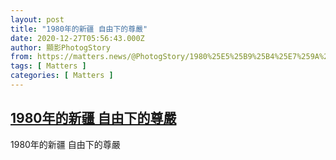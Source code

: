 ```yaml
---
layout: post
title: "1980年的新疆 自由下的尊嚴"
date: 2020-12-27T05:56:43.000Z
author: 顯影PhotogStory
from: https://matters.news/@PhotogStory/1980%25E5%25B9%25B4%25E7%259A%2584%25E6%2596%25B0%25E7%2596%2586-%25E8%2587%25AA%25E7%2594%25B1%25E4%25B8%258B%25E7%259A%2584%25E5%25B0%258A%25E5%259A%25B4-bafyreidluia37wlvbxo2xlujltyedhiuebkn3od752pf3ct24ckjhjgrzm
tags: [ Matters ]
categories: [ Matters ]
---
```

<!--1609048603000-->
[1980年的新疆 自由下的尊嚴](https://matters.news/@PhotogStory/1980%25E5%25B9%25B4%25E7%259A%2584%25E6%2596%25B0%25E7%2596%2586-%25E8%2587%25AA%25E7%2594%25B1%25E4%25B8%258B%25E7%259A%2584%25E5%25B0%258A%25E5%259A%25B4-bafyreidluia37wlvbxo2xlujltyedhiuebkn3od752pf3ct24ckjhjgrzm)
------

<div>
1980年的新疆 自由下的尊嚴
</div>
